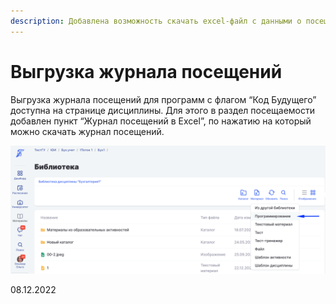 ```yaml
---
description: Добавлена возможность скачать excel-файл с данными о посещаемости
---
```


# Выгрузка журнала посещений

Выгрузка журнала посещений для программ с флагом “Код Будущего” доступна на странице дисциплины. Для этого в раздел посещаемости добавлен пункт “Журнал посещений в Excel”, по нажатию на который можно скачать журнал посещений.

![](<../../.gitbook/assets/image (16).png>)

08.12.2022
